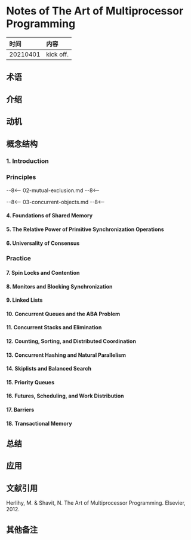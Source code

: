 # Notes of The Art of Multiprocessor Programming


|时间|内容|
|:---|:---|
|20210401|kick off.|

## 术语

<!-- 记录阅读过程中出现的关键字及其简单的解释. -->

## 介绍

<!-- 描述书籍阐述观点的来源、拟解决的关键性问题和采用的方法论等. -->

## 动机

<!-- 描述阅读书籍的动机, 要达到什么目的等. -->

## 概念结构

<!-- 描述书籍的行文结构, 核心主题和子主题的内容结构和关系. -->

### 1. Introduction

### Principles


--8<--
02-mutual-exclusion.md
--8<--

--8<--
03-concurrent-objects.md
--8<--

#### 4. Foundations of Shared Memory
#### 5. The Relative Power of Primitive Synchronization Operations
#### 6. Universality of Consensus

### Practice

#### 7. Spin Locks and Contention
#### 8. Monitors and Blocking Synchronization

#### 9. Linked Lists
#### 10. Concurrent Queues and the ABA Problem
#### 11. Concurrent Stacks and Elimination
#### 12. Counting, Sorting, and Distributed Coordination
#### 13. Concurrent Hashing and Natural Parallelism
#### 14. Skiplists and Balanced Search
#### 15. Priority Queues

#### 16. Futures, Scheduling, and Work Distribution
#### 17. Barriers
#### 18. Transactional Memory

## 总结

<!-- 概要记录书籍中如何解决关键性问题的. -->

## 应用

<!-- 记录如何使用书籍中方法论解决你自己的问题. -->

## 文献引用

<!-- 记录相关的和进一步阅读资料: 文献、网页链接等. -->

Herlihy, M. & Shavit, N. The Art of Multiprocessor Programming. Elsevier, 2012.

## 其他备注
